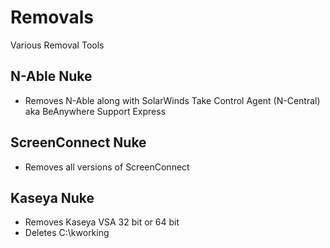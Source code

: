 # Removals
Various Removal Tools

## N-Able Nuke
* Removes N-Able along with SolarWinds Take Control Agent (N-Central) aka BeAnywhere Support Express

## ScreenConnect Nuke
* Removes all versions of ScreenConnect

## Kaseya Nuke
* Removes Kaseya VSA 32 bit or 64 bit
* Deletes C:\kworking
